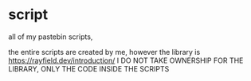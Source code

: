 # script
all of my pastebin scripts,


the entire scripts are created by me, however the library is https://rayfield.dev/introduction/
I DO NOT TAKE OWNERSHIP FOR THE LIBRARY, ONLY THE CODE INSIDE THE SCRIPTS
